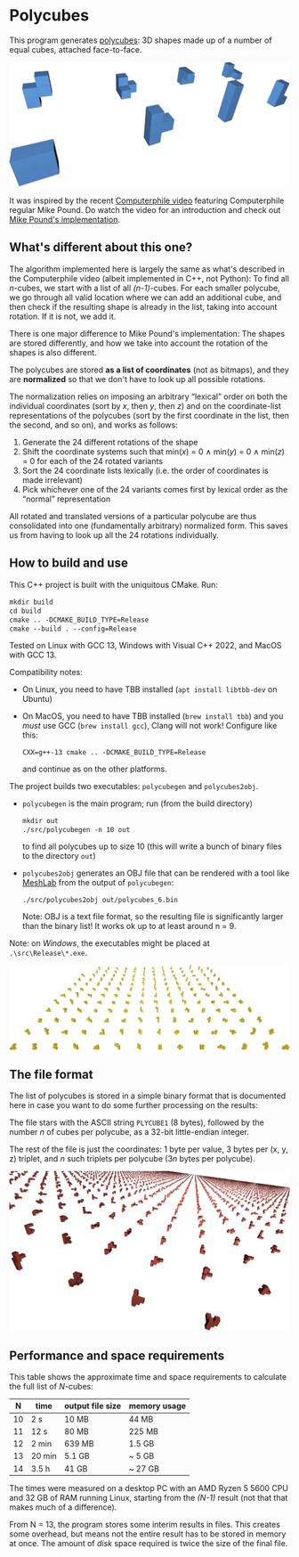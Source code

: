 # Polycubes

This program generates [polycubes](https://en.wikipedia.org/wiki/Polycube):
3D shapes made up of a number of equal cubes, attached face-to-face.

![All possible tetracubes](./tetracubes.webp)

It was inspired by the recent [Computerphile video](https://www.youtube.com/watch?v=g9n0a0644B4)
featuring Computerphile regular Mike Pound. Do watch the video for an introduction
and check out [Mike Pound's implementation](https://github.com/mikepound/cubes).

## What's different about this one?

The algorithm implemented here is largely the same as what's described in the
Computerphile video (albeit implemented in C++, not Python): To find all *n*-cubes,
we start with a list of all *(n-1)*-cubes. For each smaller polycube, we go through
all valid location where we can add an additional cube, and then check if the
resulting shape is already in the list, taking into account rotation. If it is
not, we add it.

There is one major difference to Mike Pound's implementation: The shapes are
stored differently, and how we take into account the rotation of the shapes is
also different.

The polycubes are stored **as a list of coordinates** (not as bitmaps), and they
are **normalized** so that we don't have to look up all possible rotations.

The normalization relies on imposing an arbitrary “lexical” order on both the
individual coordinates (sort by *x*, then *y*, then *z*) and on the coordinate-list
representations of the polycubes (sort by the first coordinate in the list, then
the second, and so on), and works as follows:

1. Generate the 24 different rotations of the shape
2. Shift the coordinate systems such that min(*x*) = 0 ∧ min(*y*) = 0 ∧ min(*z*) = 0
   for each of the 24 rotated variants
3. Sort the 24 coordinate lists lexically (i.e. the order of coordinates
   is made irrelevant)
4. Pick whichever one of the 24 variants comes first by lexical order as the
   “normal” representation

All rotated and translated versions of a particular polycube are thus consolidated
into one (fundamentally arbitrary) normalized form. This saves us from having to
look up all the 24 rotations individually.

## How to build and use

This C++ project is built with the uniquitous CMake. Run:

    mkdir build
    cd build
    cmake .. -DCMAKE_BUILD_TYPE=Release
    cmake --build . --config=Release

Tested on Linux with GCC 13, Windows with Visual C++ 2022, and MacOS with GCC 13.

Compatibility notes:
 * On Linux, you need to have TBB installed (`apt install libtbb-dev` on Ubuntu)
 * On MacOS, you need to have TBB installed (`brew install tbb`) and you *must*
   use GCC (`brew install gcc`), Clang will not work! Configure like this:

       CXX=g++-13 cmake .. -DCMAKE_BUILD_TYPE=Release

    and continue as on the other platforms.

The project builds two executables: `polycubegen` and `polycubes2obj`.

* `polycubegen` is the main program; run (from the build directory)

      mkdir out
      ./src/polycubegen -n 10 out

  to find all polycubes up to size 10 (this will write a bunch of binary files
  to the directory `out`)
* `polycubes2obj` generates an OBJ file that can be rendered with a tool like
  [MeshLab](https://www.meshlab.net/) from the output of `polycubegen`:

      ./src/polycubes2obj out/polycubes_6.bin

  Note: OBJ is a text file format, so the resulting file is significantly larger
  than the binary list! It works ok up to at least around n = 9.

Note: on *Windows*, the executables might be placed at `.\src\Release\*.exe`.

![All possible hexacubes](hexacubes.webp)

## The file format

The list of polycubes is stored in a simple binary format that is documented here
in case you want to do some further processing on the results:

The file stars with the ASCII string `PLYCUBE1` (8 bytes), followed by the number
*n* of cubes per polycube, as a 32-bit little-endian integer.

The rest of the file is just the coordinates: 1 byte per value, 3 bytes per
(x, y, z) triplet, and *n* such triplets per polycube (3*n* bytes per polycube).

![Some possible 9-cubes](enneacubes.webp)

## Performance and space requirements

This table shows the approximate time and space requirements to calculate the
full list of *N*-cubes:

| N | time | output file size | memory usage |
|-|-|-|-|
| 10 | 2 s | 10 MB | 44 MB |
| 11 | 12 s | 80 MB | 225 MB |
| 12 | 2 min | 639 MB | 1.5 GB |
| 13 | 20 min | 5.1 GB | ~ 5 GB |
| 14 | 3.5 h | 41 GB | ~ 27 GB |

The times were measured on a desktop PC with an AMD Ryzen 5 5600 CPU and 32 GB
of RAM running Linux, starting from the *(N-1)* result (not that that makes much
of a difference).

From N = 13, the program stores some interim results in files. This creates some
overhead, but means not the entire result has to be stored in memory at once.
The amount of *disk* space required is twice the size of the final file.
